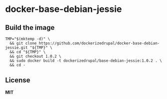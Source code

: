 # docker-base-debian-jessie

## Build the image

    TMP="$(mktemp -d)" \
      && git clone https://github.com/dockerizedrupal/docker-base-debian-jessie.git "${TMP}" \
      && cd "${TMP}" \
      && git checkout 1.0.2 \
      && sudo docker build -t dockerizedrupal/base-debian-jessie:1.0.2 . \
      && cd -

## License

**MIT**
